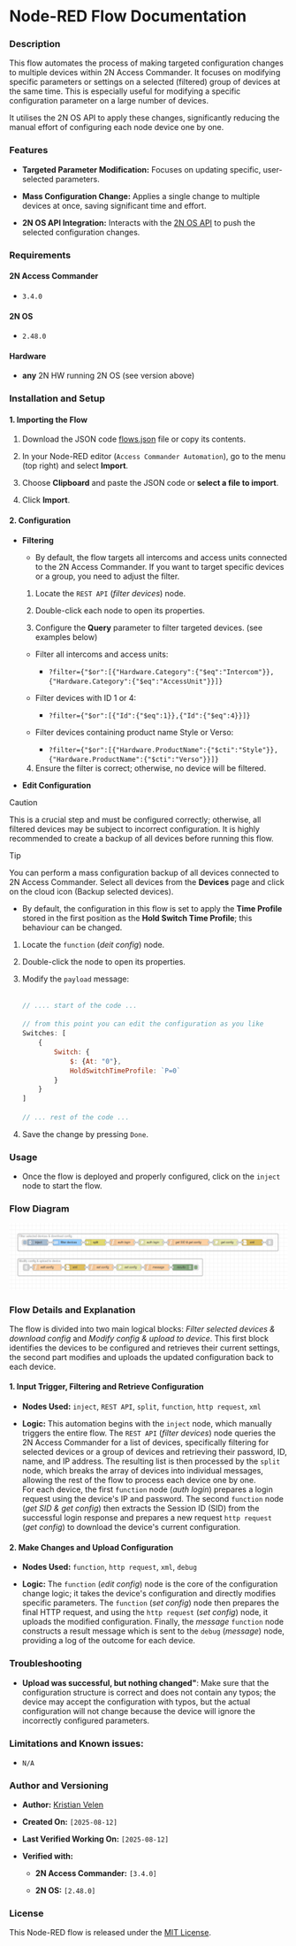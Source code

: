 # Node-RED Flow Documentation

### Description

This flow automates the process of making targeted configuration changes to multiple devices within 2N Access Commander. It focuses on modifying specific parameters or settings on a selected (filtered) group of devices at the same time. This is especially useful for modifying a specific configuration parameter on a large number of devices.

It utilises the 2N OS API to apply these changes, significantly reducing the manual effort of configuring each node device one by one.

### Features

* **Targeted Parameter Modification:** Focuses on updating specific, user-selected parameters.

* **Mass Configuration Change:** Applies a single change to multiple devices at once, saving significant time and effort.

* **2N OS API Integration:** Interacts with the [2N OS API](https://wiki.2n.com/hip/hapi/latest/en/5-prehled-funkci-http-api/5-3-api-config/5-3-1-api-config) to push the selected configuration changes.

### Requirements

#### 2N Access Commander

* `3.4.0`

#### 2N OS

* `2.48.0`

#### Hardware

* **any** 2N HW running 2N OS (see version above)

### Installation and Setup

#### 1. Importing the Flow

1. Download the JSON code [flows.json](flows.json) file or copy its contents.

2. In your Node-RED editor (`Access Commander Automation`), go to the menu (top right) and select **Import**.

3. Choose **Clipboard** and paste the JSON code or **select a file to import**.

4. Click **Import**.

#### 2. Configuration

* **Filtering**

  * By default, the flow targets all intercoms and access units connected to the 2N Access Commander. If you want to target specific devices or a group, you need to adjust the filter.

  1. Locate the `REST API` (*filter devices*) node.

  2. Double-click each node to open its properties.

  3. Configure the **Query** parameter to filter targeted devices. (see examples below)

    * Filter all intercoms and access units:
    
      * `?filter={"$or":[{"Hardware.Category":{"$eq":"Intercom"}},{"Hardware.Category":{"$eq":"AccessUnit"}}]}`

    * Filter devices with ID 1 or 4:
    
      * `?filter={"$or":[{"Id":{"$eq":1}},{"Id":{"$eq":4}}]}`

    * Filter devices containing product name Style or Verso:
    
      * `?filter={"$or":[{"Hardware.ProductName":{"$cti":"Style"}},{"Hardware.ProductName":{"$cti":"Verso"}}]}`

  4. Ensure the filter is correct; otherwise, no device will be filtered.

* **Edit Configuration**

> [!CAUTION]
> This is a crucial step and must be configured correctly; otherwise, all filtered devices may be subject to incorrect configuration. It is highly recommended to create a backup of all devices before running this flow.

> [!TIP]
> You can perform a mass configuration backup of all devices connected to 2N Access Commander. Select all devices from the **Devices** page and click on the cloud icon (Backup selected devices).

  * By default, the configuration in this flow is set to apply the **Time Profile** stored in the first position as the **Hold Switch Time Profile**; this behaviour can be changed.

  1. Locate the `function` (*deit config*) node.

  2. Double-click the node to open its properties.

  3. Modify the `payload` message:

      ```javascript

      // .... start of the code ... 

      // from this point you can edit the configuration as you like
      Switches: [
          {
              Switch: {
                  $: {At: "0"},
                  HoldSwitchTimeProfile: `P=0`
              } 
          }
      ]

      // ... rest of the code ...

      ```

  4. Save the change by pressing `Done`.

### Usage

* Once the flow is deployed and properly configured, click on the `inject` node to start the flow.

### Flow Diagram

![Flow Diagram](diagram.png "Flow Diagram")

### Flow Details and Explanation

The flow is divided into two main logical blocks: *Filter selected devices & download config* and *Modify config & upload to device*. This first block identifies the devices to be configured and retrieves their current settings, the second part modifies and uploads the updated configuration back to each device.

#### 1. Input Trigger, Filtering and Retrieve Configuration

* **Nodes Used:** `inject`, `REST API`, `split`, `function`, `http request`, `xml`

* **Logic:** This automation begins with the `inject` node, which manually triggers the entire flow. The `REST API` (*filter devices*) node queries the 2N Access Commander for a list of devices, specifically filtering for selected devices or a group of devices and retrieving their password, ID, name, and IP address. The resulting list is then processed by the `split` node, which breaks the array of devices into individual messages, allowing the rest of the flow to process each device one by one.  
For each device, the first `function` node (*auth login*) prepares a login request using the device's IP and password. The second `function` node (*get SID & get config*) then extracts the Session ID (SID) from the successful login response and prepares a new request `http request` (*get config*) to download the device's current configuration.

#### 2. Make Changes and Upload Configuration

* **Nodes Used:** `function`, `http request`, `xml`, `debug`

* **Logic:** The `function` (*edit config*) node is the core of the configuration change logic; it takes the device's configuration and directly modifies specific parameters. The `function` (*set config*) node then prepares the final HTTP request, and using the `http request` (*set config*) node, it uploads the modified configuration. Finally, the *message* `function` node constructs a result message which is sent to the `debug` (*message*) node, providing a log of the outcome for each device.

### Troubleshooting

* **Upload was successful, but nothing changed"**: Make sure that the configuration structure is correct and does not contain any typos; the device may accept the configuration with typos, but the actual configuration will not change because the device will ignore the incorrectly configured parameters.

### Limitations and Known issues:

  * `N/A`

### Author and Versioning

* **Author:** [Kristian Velen](https://github.com/kv-0000)

* **Created On:** `[2025-08-12]`

* **Last Verified Working On:** `[2025-08-12]`

* **Verified with:**

  * **2N Access Commander:** `[3.4.0]`

  * **2N OS:** `[2.48.0]`

### License

This Node-RED flow is released under the [MIT License](https://opensource.org/licenses/MIT).